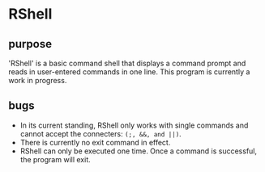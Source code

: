 RShell
======

purpose
-------
'RShell' is a basic command shell that displays a command prompt and reads in user-entered commands in one line.
This program is currently a work in progress.

bugs
----
* In its current standing, RShell only works with single commands and cannot accept the connecters:
`(;, &&, and ||)`.
* There is currently no exit command in effect.
* RShell can only be executed one time. Once a command is successful, the program will exit.

